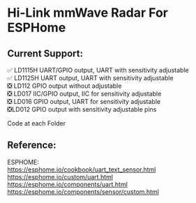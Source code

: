 # Hi-Link mmWave Radar For ESPHome
## Current Support:
:white_check_mark: LD1115H UART/GPIO output, UART with sensitivity adjustable   
:white_check_mark: LD1125H UART output, UART with sensitivity adjustable   
:negative_squared_cross_mark: LD112 GPIO output without adjustable   
:negative_squared_cross_mark: LD017 IIC/GPIO output, IIC for sensitivity adjustable   
:negative_squared_cross_mark: LD016 GPIO output, UART for sensitivity adjustable   
:negative_squared_cross_mark:LD012 GPIO output with sensitivity adjustable pins

Code at each Folder   

## Reference:  
  ESPHOME:  
    <https://esphome.io/cookbook/uart_text_sensor.html>  
    https://esphome.io/custom/uart.html  
    https://esphome.io/components/uart.html  
    https://esphome.io/components/sensor/custom.html   
